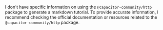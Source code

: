 I don't have specific information on using the `@capacitor-community/http` package to generate a markdown tutorial. To provide accurate information, I recommend checking the official documentation or resources related to the `@capacitor-community/http` package.
